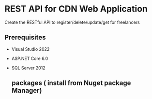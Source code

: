 # REST API for CDN Web Application
Create the RESTful API to register/delete/update/get for freelancers

## Prerequisites

* Visual Studio 2022
* ASP.NET Core 6.0
* SQL Server 2012

  ## packages ( install from Nuget package Manager)
